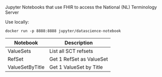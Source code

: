 Jupyter Notebooks that use FHIR to access the National (NL) Terminology Server

Use locally:
```
docker run -p 8888:8888 jupyter/datascience-notebook
```

| Notebook  | Description  |
|---|---|
| ValueSets  | List all SCT refsets  |
| RefSet  | Get 1 RefSet as ValueSet  |
| ValueSetByTitle  | Get 1 ValueSet by Title  |
